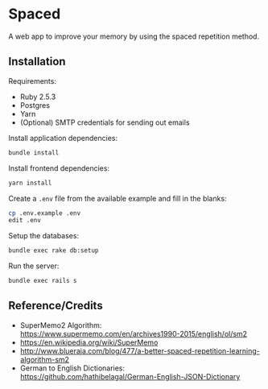 # Spaced

A web app to improve your memory by using the spaced repetition method.

## Installation

Requirements:

- Ruby 2.5.3
- Postgres
- Yarn
- (Optional) SMTP credentials for sending out emails

Install application dependencies:

```sh
bundle install
```

Install frontend dependencies:

```sh
yarn install
```

Create a `.env` file from the available example and fill in the blanks:

```sh
cp .env.example .env
edit .env
```

Setup the databases:

```sh
bundle exec rake db:setup
```

Run the server:

```sh
bundle exec rails s
```

## Reference/Credits

- SuperMemo2 Algorithm: <https://www.supermemo.com/en/archives1990-2015/english/ol/sm2>
- <https://en.wikipedia.org/wiki/SuperMemo>
- <http://www.blueraja.com/blog/477/a-better-spaced-repetition-learning-algorithm-sm2>
- German to English Dictionaries: <https://github.com/hathibelagal/German-English-JSON-Dictionary>
